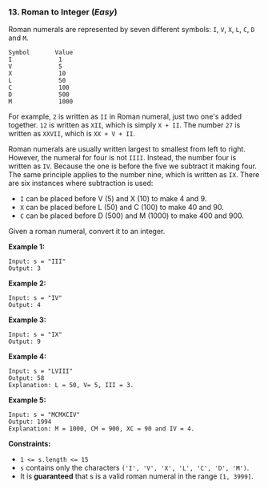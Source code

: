 ### 13. Roman to Integer (*Easy*)

Roman numerals are represented by seven different symbols: `I`, `V`, `X`, `L`, `C`, `D` and `M`.

```
Symbol       Value
I             1
V             5
X             10
L             50
C             100
D             500
M             1000
```
For example, `2` is written as `II` in Roman numeral, just two one's added together. `12` is written as `XII`, which is simply `X + II`. The number `27` is written as `XXVII`, which is `XX + V + II`.

Roman numerals are usually written largest to smallest from left to right. However, the numeral for four is not `IIII`. Instead, the number four is written as `IV`. Because the one is before the five we subtract it making four. The same principle applies to the number nine, which is written as `IX`. There are six instances where subtraction is used:

* `I` can be placed before V (5) and X (10) to make 4 and 9. 
* `X` can be placed before L (50) and C (100) to make 40 and 90. 
* `C` can be placed before D (500) and M (1000) to make 400 and 900.

Given a roman numeral, convert it to an integer.

 

**Example 1:**
```
Input: s = "III"
Output: 3
```
**Example 2:**
```
Input: s = "IV"
Output: 4
```
**Example 3:**
```
Input: s = "IX"
Output: 9
```
**Example 4:**
```
Input: s = "LVIII"
Output: 58
Explanation: L = 50, V= 5, III = 3.
```
**Example 5:**
```
Input: s = "MCMXCIV"
Output: 1994
Explanation: M = 1000, CM = 900, XC = 90 and IV = 4.
 ```

**Constraints:**

* `1 <= s.length <= 15`
* `s` contains only the characters `('I', 'V', 'X', 'L', 'C', 'D', 'M')`.
* It is **guaranteed** that s is a valid roman numeral in the range `[1, 3999]`.